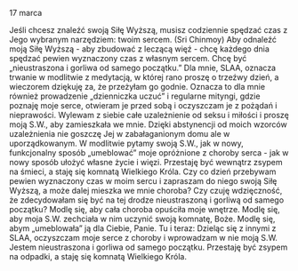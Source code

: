 17 marca

Jeśli chcesz znaleźć swoją Siłę Wyższą, musisz codziennie spędzać czas
z Jego wybranym narzędziem: twoim sercem.
(Sri Chinmoy)
 Aby odnaleźć moją Siłę Wyższą - aby zbudować z leczącą więź - chcę każdego dnia spędzać pewien wyznaczony czas z własnym sercem. Chcę być „nieustraszona i gorliwa od samego początku.” Dla mnie, SLAA, oznacza trwanie w modlitwie z medytacją, w której rano proszę o trzeźwy dzień, a wieczorem dziękuję za, że przeżyłam go godnie. Oznacza to dla mnie również prowadzenie „dzienniczka uczuć” i regularne mityngi, gdzie poznaję moje serce, otwieram je przed sobą i oczyszczam je z pożądań i nieprawości. Wylewam z siebie całe uzależnienie od seksu i miłości i proszę moją S.W., aby zamieszkała we mnie. Dzięki abstynencji od moich wzorców uzależnienia nie goszczę Jej w zabałaganionym domu ale w uporządkowanym. W modlitwie pytamy swoją S.W., jak w nowy, funkcjonalny sposób „umeblować” moje opróżnione z choroby serca - jak w nowy sposób ułożyć własne życie i więzi. Przestaję być wewnątrz zsypem na śmieci, a staję się komnatą Wielkiego Króla.
 Czy co dzień przebywam pewien wyznaczony czas w moim sercu i zapraszam do niego swoją Siłę Wyższą, a może dalej mieszka we mnie choroba? Czy czuję wdzięczność, że zdecydowałam się być na tej drodze nieustraszoną i gorliwą od samego początku?
Modlę się, aby cała choroba opuściła moje wnętrze. Modlę się, aby moja S.W.
zechciała w nim uczynić swoją komnatę, Boże. Modlę się, abym „umeblowała” ją dla Ciebie, Panie.
 Tu i teraz: Dzieląc się z innymi z SLAA, oczyszczam moje serce z choroby i wprowadzam w nie moją S.W. Jestem nieustraszona i gorliwa od samego początku. Przestaję być zsypem na odpadki, a staję się komnatą Wielkiego Króla.
